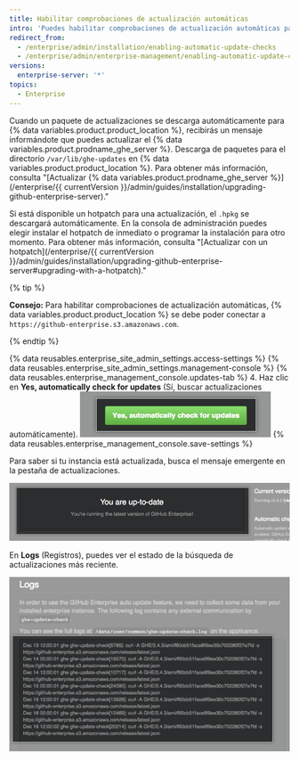 ```yaml
---
title: Habilitar comprobaciones de actualización automáticas
intro: 'Puedes habilitar comprobaciones de actualización automáticas para que {% data variables.product.product_location %} busque y descargue el último lanzamiento del {% data variables.product.prodname_ghe_server %}.'
redirect_from:
  - /enterprise/admin/installation/enabling-automatic-update-checks
  - /enterprise/admin/enterprise-management/enabling-automatic-update-checks
versions:
  enterprise-server: '*'
topics:
  - Enterprise
---
```


Cuando un paquete de actualizaciones se descarga automáticamente para {% data variables.product.product_location %}, recibirás un mensaje informándote que puedes actualizar el {% data variables.product.prodname_ghe_server %}. Descarga de paquetes para el directorio `/var/lib/ghe-updates` en {% data variables.product.product_location %}. Para obtener más información, consulta "[Actualizar {% data variables.product.prodname_ghe_server %}](/enterprise/{{ currentVersion }}/admin/guides/installation/upgrading-github-enterprise-server)."

Si está disponible un hotpatch para una actualización, el `.hpkg` se descargará automáticamente. En la consola de administración puedes elegir instalar el hotpatch de inmediato o programar la instalación para otro momento. Para obtener más información, consulta "[Actualizar con un hotpatch](/enterprise/{{ currentVersion }}/admin/guides/installation/upgrading-github-enterprise-server#upgrading-with-a-hotpatch)."

{% tip %}

**Consejo:** Para habilitar comprobaciones de actualización automáticas, {% data variables.product.product_location %} se debe poder conectar a `https://github-enterprise.s3.amazonaws.com`.

{% endtip %}

{% data reusables.enterprise_site_admin_settings.access-settings %}
{% data reusables.enterprise_site_admin_settings.management-console %}
{% data reusables.enterprise_management_console.updates-tab %}
4. Haz clic en **Yes, automatically check for updates** (Sí, buscar actualizaciones automáticamente). ![Botón para habilitar actualizaciones automáticas](/assets/images/enterprise/management-console/enable_updates_button.png)
{% data reusables.enterprise_management_console.save-settings %}

Para saber si tu instancia está actualizada, busca el mensaje emergente en la pestaña de actualizaciones.

![Mensaje emergente que indica tu lanzamiento del servidor de GitHub Enterprise](/assets/images/enterprise/management-console/up-to-date-banner.png)

En **Logs** (Registros), puedes ver el estado de la búsqueda de actualizaciones más reciente.

![Registros para actualización](/assets/images/enterprise/management-console/update-log.png)
